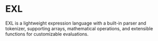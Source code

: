 # EXL
EXL is a lightweight expression language with a built-in parser and tokenizer, supporting arrays, mathematical operations, and extensible functions for customizable evaluations.
